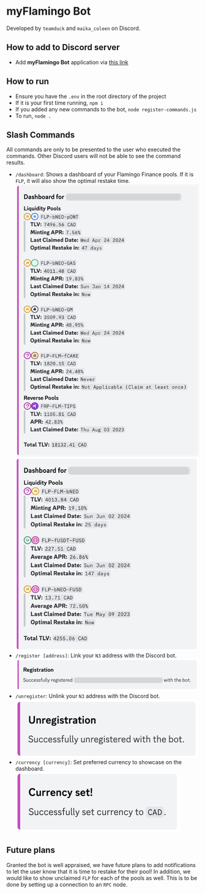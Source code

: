 # myFlamingo Bot
Developed by `teamduck` and `maika_coleen` on Discord.

## How to add to Discord server
- Add **myFlamingo Bot** application via [this link](https://discord.com/oauth2/authorize?client_id=1244872561490268161)

## How to run
- Ensure you have the `.env` in the root directory of the project
- If it is your first time running, `npm i`
- If you added any new commands to the bot, `node register-commands.js`
- To run, `node .`

## Slash Commands
All commands are only to be presented to the user who executed the commands. Other Discord users will not be able to see the command results.
- `/dashboard`: Shows a dashboard of your Flamingo Finance pools. If it is `FLP`, it will also show the optimal restake time.
![`/dashboard` Example 1200](./README_images/dashboard1.png)
![`/dashboard` Example 2](./README_images/dashboard2.png)
- `/register [address]`: Link your `N3` address with the Discord bot.
![`/register` Example](./README_images/register.png)
- `/unregister`: Unlink your `N3` address with the Discord bot.
![`/unregister` Example](./README_images/unregister.png)
- `/currency [currency]`: Set preferred currency to showcase on the dashboard.
![`/currency` Example](./README_images/currency.png)

## Future plans
Granted the bot is well appraised, we have future plans to add notifications to let the user know that it is time to restake for their pool! In addition, we would like to show unclaimed `FLP` for each of the pools as well. This is to be done by setting up a connection to an `RPC` node. 